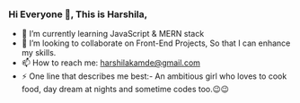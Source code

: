 ### Hi Everyone 👋, This is Harshila, 

- 🌱 I’m currently learning JavaScript & MERN stack
- 👯 I’m looking to collaborate on Front-End Projects, So that I can enhance my skills.
- 📫 How to reach me: harshilakamde@gmail.com
- ⚡  One line that describes me best:-
        An ambitious girl who loves to cook food, day dream at nights and sometime codes too.😉😉


